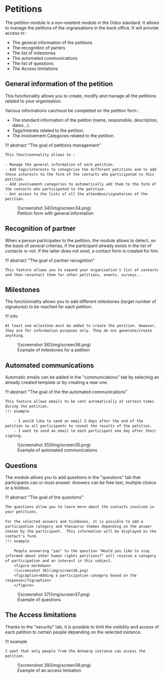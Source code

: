 # Petitions

The petition module is a non-existent module in the Odoo standard. It allows to manage the petitons of the orgnaisations in the back office. It will provide access to :

- The general information of the petitions
- The recognition of parters
- The list of milestones 
- The automated communications
- The list of questions
- The Access limitations

## General information of the petition

This functionality allows you to create, modify and manage all the petitions related to your organisation.

Various informations can/must be completed on the petition form :

- The standard information of the petiton (name, responsible, description, dates...).
- Tags/interets related to the petition.
- The involvement Categories related to the petition.

!!! abstract "The goal of petitions management"

    This fonctionnnality allows to :

    - Manage the general information of each petition.
    - Add tags/interests to categorise the different petitions and to add these interests to the form of the contacts who participated to this petition.
    - Add involvement categories to automatically add them to the form of the contacts who participated to the petition.
    - Get access to the lists of all the attendees/signatories of the petition.

<figure markdown>
![screenshot 34](img/screen34.png)
<figcaption>Petition form with general information</figcaption>
</figure>

## Recognition of partner

When a person participates to the petition, the module allows to detect, on the basis of several criterias, if the participant already exists in the list of contacts or not. If the latter does not exist, a contact form is created for him. 

!!! abstract "The goal of partner recognition"

    This feature allows you to expand your organisation's list of contacts and then recontact them for other petitions, events, surveys...

## Milestones

The fonctionnality allows you to add different milestones (target number of signatures) to be reached for each petition.

!!! info

    At least one milestone must be added to create the petition. However, they are for information purposes only. They do not generate/create anything.

<figure markdown>
![screenshot 36](img/screen36.png)
<figcaption>Example of milestones for a petition</figcaption>
</figure>

## Automated communications

Automatic emails can be added in the "communications" tab by selecting an already created template or by creating a new one. 

!!! abstract "The goal of the the automated communications"

    This feature allows emails to be sent automatically at certain times during the petition.
    !!! example

        - I would like to send an email 2 days after the end of the petition to all participants to reveal the results of the petition.
        - I want to send an email to each participant one day after their signing.

<figure markdown>
![screenshot 35](img/screen35.png)
<figcaption>Example of automated communications</figcaption>
</figure>

## Questions

The module allows you to add questions in the "questions" tab that participants can or must answer. Answers can be free text, multiple choice or a tickbox.

!!! abstract "The goal of the questions"

    The questions allow you to learn more about the contacts involved in your petitions. 

    For the selected answers and tickboxes, it is possible to add a participation category and thesaurus themes depending on the answer chosen by the participant.  This information will be displayed on the contact's form.
    !!! example 

        People answering "yes" to the question "Would you like to stay informed about other human rights petitions?" will receive a category of participation and an interest in this subject.
        <figure markdown>
        ![screenshot 38](img/screen38.png)
        <figcaption>Adding a participation category based on the response</figcaption>
        </figure>   


<figure markdown>
![screenshot 37](img/screen37.png)
<figcaption>Example of questions</figcaption>
</figure>

## The Access limitations
Thanks to the "security" tab, it is possible to limit the visibility and access of each petition to certain people depending on the selected instance. 

!!! example 

    I want that only people from the Antwerp instance can access the petition.

<figure markdown>
![screenshot 39](img/screen39.png)
<figcaption>Example of an access limitation</figcaption>
</figure>